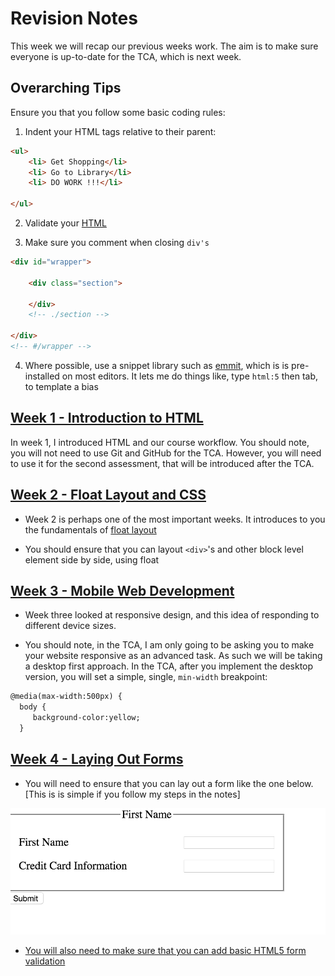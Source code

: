 # Revision Notes

This week we will recap our previous weeks work. The aim is to make sure everyone is up-to-date for the TCA, which is next week.  



## Overarching Tips

Ensure you that you follow some basic coding rules: 

1. Indent your HTML tags relative to their parent: 
```html
<ul>
    <li> Get Shopping</li>
    <li> Go to Library</li>
    <li> DO WORK !!!</li>

</ul>
```

2. Validate your [HTML](https://validator.w3.org/#validate_by_input)

3. Make sure you comment when closing `div's`

```html
<div id="wrapper">

    <div class="section">
    
    </div>
    <!-- ./section -->

</div>
<!-- #/wrapper --> 
```


4. Where possible, use a snippet library such as [emmit](https://docs.emmet.io/), which is is pre-installed on most editors. It lets me do things like, type `html:5` then tab, to template a bias  

## [Week 1 - Introduction to HTML](../week_1/README.md) 

In week 1, I introduced HTML and our course workflow. You should note, you will not need to use Git and GitHub for the TCA. However, you will need to use it for the second assessment, that will be introduced after the TCA. 


## [Week 2 - Float Layout and CSS](../week_2/README.md)

- Week 2 is perhaps one of the most important weeks. It introduces to you the fundamentals of [float layout](/week_2/notes_practical.html#default-static-position-of-2-divs)

- You should ensure that you can layout `<div>`'s and other block level element side by side, using float

##  [Week 3 - Mobile Web Development](../week_3/README.md)

- Week three looked at responsive design, and this idea of responding to different device sizes.

- You should note, in the TCA, I am only going to be asking you to make your website responsive as an advanced task. As such we will be taking a desktop first approach.  In the TCA, after you implement the desktop version, you will set a simple, single, `min-width` breakpoint:

```html
@media(max-width:500px) {
  body {
     background-color:yellow;
  }
```

## [Week 4 - Laying Out Forms](../week_4/README.md)

- You will need to ensure that you can lay out a form like the one below. [This is is simple if you follow my steps in the notes]

![](./../week_4/assets/laid_out_form.png)

- [You will also need to make sure that you can add basic HTML5 form validation](/week_4/notes_practical.html#html5-form-validation)


